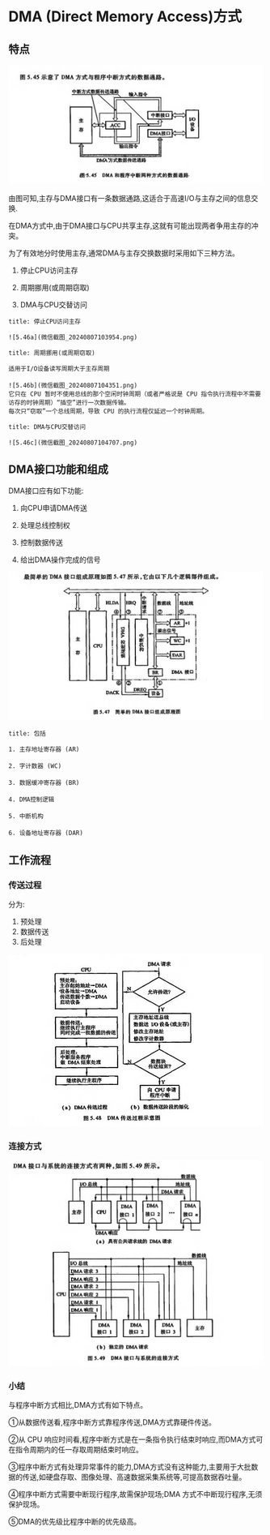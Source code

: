 # DMA (Direct Memory Access)方式

## 特点

![5.45](微信截图_20240807102253.png)

由图可知,主存与DMA接口有一条数据通路,这适合于高速I/O与主存之间的信息交换.

在DMA方式中,由于DMA接口与CPU共享主存,这就有可能出现两者争用主存的冲突。

为了有效地分时使用主存,通常DMA与主存交换数据时采用如下三种方法。

1. 停止CPU访问主存

2. 周期挪用(或周期窃取)

3. DMA与CPU交替访问

```ad-note
title: 停止CPU访问主存
```

    ![5.46a](微信截图_20240807103954.png)

```ad-note
title: 周期挪用(或周期窃取)
```

    适用于I/O设备读写周期大于主存周期

    ![5.46b](微信截图_20240807104351.png)
    它只在 CPU 暂时不使用总线的那个空闲时钟周期（或者严格说是 CPU 指令执行流程中不需要访存的时钟周期）“插空”进行一次数据传输。
    每次只“窃取”一个总线周期，导致 CPU 的执行流程仅延迟一个时钟周期。


```ad-note
title: DMA与CPU交替访问
```

    ![5.46c](微信截图_20240807104707.png)

## DMA接口功能和组成

DMA接口应有如下功能:

1. 向CPU申请DMA传送

2. 处理总线控制权

3. 控制数据传送

4. 给出DMA操作完成的信号

![5.47](微信截图_20240807105145.png)

```ad-info
title: 包括
```
    
    1. 主存地址寄存器 (AR)

    2. 字计数器 (WC)

    3. 数据缓冲寄存器 (BR)

    4. DMA控制逻辑

    5. 中断机构

    6. 设备地址寄存器 (DAR)

## 工作流程

### 传送过程
分为:

1. 预处理
2. 数据传送
3. 后处理

![5.48](微信截图_20240807110207.png)

### 连接方式

![5.49](微信截图_20240807110359.png)

### 小结
与程序中断方式相比,DMA方式有如下特点。

①从数据传送看,程序中断方式靠程序传送,DMA方式靠硬件传送。

②从 CPU 响应时间看,程序中断方式是在一条指令执行结束时响应,而DMA方式可在指令周期内的任一存取周期结束时响应。

③程序中断方式有处理异常事件的能力,DMA方式没有这种能力,主要用于大批数据的传送,如硬盘存取、图像处理、高速数据采集系统等,可提高数据吞吐量。

④程序中断方式需要中断现行程序,故需保护现场;DMA 方式不中断现行程序,无须保护现场。

⑤DMA的优先级比程序中断的优先级高。
